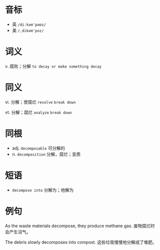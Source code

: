 # 音标

- 英 `/diːkəm'pəʊz/`
- 美 `/,dikəm'poz/`

# 词义

v. 腐败；分解
`to decay or make something decay`

# 同义

vi. 分解；使腐烂
`resolve` `break down`

vt. 分解；腐烂
`analyze` `break down`

# 同根

- adj. `decomposable` 可分解的
- n. `decomposition` 分解，腐烂；变质

# 短语

- `decompose into` 分解为；他解为

# 例句

As the waste materials decompose, they produce methane gas.
废物腐烂时会产生沼气。

The debris slowly decomposes into compost.
这些垃圾慢慢地分解成了堆肥。


